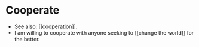 # Cooperate

- See also: [[cooperation]].
- I am willing to cooperate with anyone seeking to [[change the world]] for the better.



